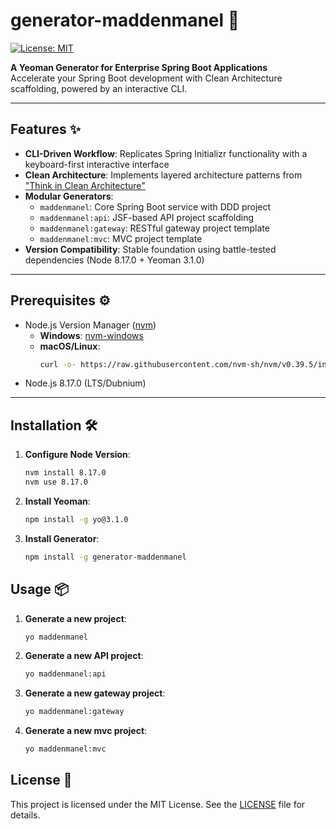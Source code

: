 # generator-maddenmanel 🚀

[![License: MIT](https://img.shields.io/badge/License-MIT-blue.svg)](https://opensource.org/licenses/MIT)

**A Yeoman Generator for Enterprise Spring Boot Applications**  
Accelerate your Spring Boot development with Clean Architecture scaffolding, powered by an interactive CLI.

---

## Features ✨

- **CLI-Driven Workflow**: Replicates Spring Initializr functionality with a keyboard-first interactive interface
- **Clean Architecture**: Implements layered architecture patterns from ["Think in Clean Architecture"](https://maddenmanel.github.io/blog/think-in-clean-architecture/)
- **Modular Generators**: 
  - `maddenmanel`: Core Spring Boot service with DDD project
  - `maddenmanel:api`: JSF-based API project scaffolding
  - `maddenmanel:gateway`: RESTful gateway project template
  - `maddenmanel:mvc`: MVC project template
- **Version Compatibility**: Stable foundation using battle-tested dependencies (Node 8.17.0 + Yeoman 3.1.0)

---

## Prerequisites ⚙️

- Node.js Version Manager ([nvm](https://github.com/nvm-sh/nvm))
  - **Windows**: [nvm-windows](https://github.com/coreybutler/nvm-windows)
  - **macOS/Linux**: 
    ```bash
    curl -o- https://raw.githubusercontent.com/nvm-sh/nvm/v0.39.5/install.sh | bash
    ```
- Node.js 8.17.0 (LTS/Dubnium)

---

## Installation 🛠️

1. **Configure Node Version**:
   ```bash
   nvm install 8.17.0
   nvm use 8.17.0
   ```

2. **Install Yeoman**:
   ```bash
   npm install -g yo@3.1.0
   ```

3. **Install Generator**:
   ```bash
   npm install -g generator-maddenmanel
   ```

## Usage 📦

1. **Generate a new project**:
   ```bash
   yo maddenmanel
   ```

2. **Generate a new API project**:
   ```bash
   yo maddenmanel:api
   ```

3. **Generate a new gateway project**:
   ```bash
   yo maddenmanel:gateway
   ```  

4. **Generate a new mvc project**:
   ```bash
   yo maddenmanel:mvc
   ```

## License 📝

This project is licensed under the MIT License. See the [LICENSE](LICENSE) file for details.